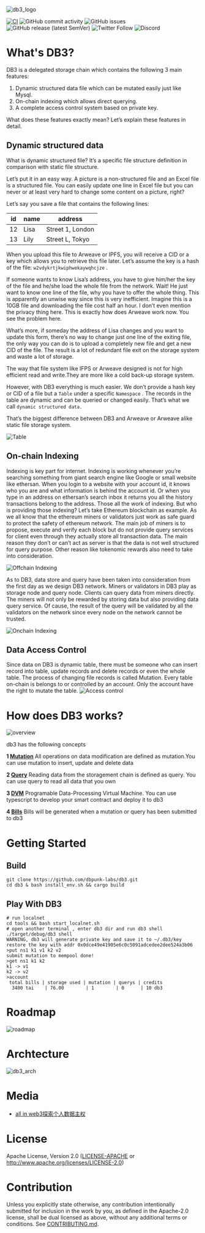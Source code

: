![db3_logo](./docs/images/db3_logo.png)

[![CI](https://github.com/db3-teams/db3/workflows/CI/badge.svg)](https://github.com/db3-teams/db3/actions)
![GitHub commit activity](https://img.shields.io/github/commit-activity/w/db3-teams/db3)
![GitHub issues](https://img.shields.io/github/issues/db3-teams/db3)
![GitHub release (latest SemVer)](https://img.shields.io/github/v/release/dbpunk-labs/db3)
![Twitter Follow](https://img.shields.io/twitter/follow/Db3Network?style=social)
![Discord](https://img.shields.io/discord/1025017851179962408)

# What's DB3?
DB3 is a delegated storage chain which contains the following 3 main features:

1. Dynamic structured data file which can be mutated easily just like Mysql.
2. On-chain indexing which allows direct querying.
3. A complete access control system based on private key.

What does these features exactly mean? Let’s explain these features in detail.
## Dynamic structured data
What is dynamic structured file? It’s a specific file structure definition in comparison with static file structure. 

Let’s put it in an easy way. A picture is a non-structured file and an Excel file is a structured file. You can easily update one line in Excel file but you can never or at least very hard to change some content on a picture, right? 

Let’s say you save a file that contains the following lines:

| id | name | address |
| --- | --- | --- |
| 12 | Lisa | Street 1, London |
| 13 | Lily | Street L, Tokyo |

When you upload this file to Arweave or IPFS, you will receive a CID or a key which allows you to retrieve this file later. Let’s assume the key is a hash of the file: `w2vdykrtjkwiphwekaywqhcjze` . 

If someone wants to know Lisa’s address, you have to give him/her the key of the file and he/she load the whole file from the network. Wait! He just want to know one line of the file, why you have to offer the whole thing. This is apparently an unwise way since this is very inefficient. Imagine this is a 10GB file and downloading the file cost half an hour. I don’t even mention the privacy thing here. This is exactly how does Arweave work now. You see the problem here.

What’s more, if someday the address of Lisa changes and you want to update this form, there’s no way to change just one line of the exiting file, the only way you can do is to upload a completely new file and get a new CID of the file. The result is a lot of redundant file exit on the storage system and waste a lot of storage. 

The way that file system like IFPS or Arweave designed is not for high efficient read and write.They are more like a cold back-up storage system.

However, with DB3 everything is much easier. We don’t provide a hash key or CID of a file but a `Table` under a specific `Namespace` . The records in the table are dynamic and can be queried or changed easily. That’s what we call `dynamic structured data.`

That’s the biggest difference between DB3 and Arweave or Arweave alike static file storage system.

![Table](./docs/images/db3-table.svg)

## On-chain Indexing
Indexing is key part for internet. Indexing is working whenever you’re searching something from giant search engine like Google or small website like ethersan. When you login to a website with your account id, it knows who you are and what information is behind the account id. Or when you type in an address on ethersan’s search inbox it returns you all the history transactions belong to the address. Those all the work of indexing. But who is providing those indexing? Let’s take Ethereum blockchain as example. As we all know that the ethereum miners or validators just work as safe guard to protect the safety of ethereum network. The main job of miners is to propose, execute and verify each block but do not provide query services for client even through they actually store all transaction data. The main reason they don’t or can’t act as server is that the data is not well structured for query purpose. Other reason like tokenomic rewards also need to take into consideration.

![Offchain Indexing](./docs/images/db3-offchain-indexing.svg)

As to DB3, data store and query have been taken into consideration from the first day as we design DB3 network. Miners or validators in DB3 play as storage node and query node. Clients can query data from miners directly. The miners will not only be rewarded by storing data but also providing data query service. Of cause, the result of the query will be validated by all the validators on the network since every node on the network cannot be trusted. 

![Onchain Indexing](./docs/images/db3-onchain-indexing.svg)

## Data Access Control
Since data on DB3 is dynamic table, there must be someone who can  insert record into table, update records and delete records or even the whole table. The process of changing file records is called Mutation. Every table on-chain is belongs to or controlled by an account.  Only the account have the right to mutate the table.
![Access control](./docs/images/db3-access-control.svg)

# How does DB3 works?

![overview](./docs/images/db3-overview.svg)

db3 has the following  concepts

**1 [Mutation](./docs/mutation.md)** All operations on data modification are defined as mutation.You can use mutation to insert, update and delete data

**2 [Query](./docs/query.md)** Reading data from the storagement chain is defined as query. You can use query to read all data that you own

**3 [DVM](./docs/dvm.md)** Programable Data-Processing Virtual Machine. You can use typescript to develop your smart contract and deploy it to db3

**4 [Bills](./docs/bills.md)** Bills will be generated when a mutation or query has been submitted to db3


# Getting Started

## Build

```
git clone https://github.com/dbpunk-labs/db3.git
cd db3 & bash install_env.sh && cargo build
```

## Play With DB3

```
# run localnet
cd tools && bash start_localnet.sh
# open another terminal , enter db3 dir and run db3 shell
./target/debug/db3 shell
WARNING, db3 will generate private key and save it to ~/.db3/key
restore the key with addr 0x0dce49e41905e6c0c5091adcedee2dee524a3b06
>put ns1 k1 v1 k2 v2
submit mutation to mempool done!
>get ns1 k1 k2
k1 -> v1
k2 -> v2
>account
 total bills | storage used | mutation | querys | credits
  3400 tai    | 76.00        | 1        | 0      | 10 db3
```

# Roadmap

![roadmap](./docs/images/db3-roadmap.svg)

# Archtecture
![db3_arch](./docs/images/db3-architecture.svg)

# Media
* [all in web3探索个人数据主权](https://www.muran.me/%E7%A6%BB%E8%81%8C%E9%98%BF%E9%87%8Call-in-web3%E6%8E%A2%E7%B4%A2%E4%B8%AA%E4%BA%BA%E6%95%B0%E6%8D%AE%E4%B8%BB%E6%9D%83)
# License
Apache License, Version 2.0
   ([LICENSE-APACHE](LICENSE-APACHE) or http://www.apache.org/licenses/LICENSE-2.0)

# Contribution

Unless you explicitly state otherwise, any contribution intentionally submitted
for inclusion in the work by you, as defined in the Apache-2.0 license, shall be
dual licensed as above, without any additional terms or conditions.
See [CONTRIBUTING.md](CONTRIBUTING.md).
